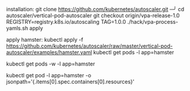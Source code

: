 installation:
git clone https://github.com/kubernetes/autoscaler.git                        ─╯
cd autoscaler/vertical-pod-autoscaler
git checkout origin/vpa-release-1.0
REGISTRY=registry.k8s.io/autoscaling TAG=1.0.0 ./hack/vpa-process-yamls.sh apply


apply hamster:
kubectl apply -f https://github.com/kubernetes/autoscaler/raw/master/vertical-pod-autoscaler/examples/hamster.yaml
kubectl get pods -l app=hamster


kubectl get pods -w -l app=hamster

kubectl get pod -l app=hamster -o jsonpath='{.items[0].spec.containers[0].resources}'